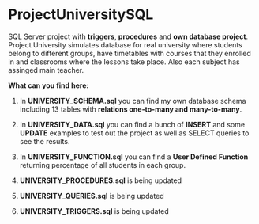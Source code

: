 # ProjectUniversitySQL
SQL Server project with **triggers**, **procedures** and **own database project**. Project University simulates database for real university where students belong to different groups, have timetables with courses that they enrolled in and classrooms where the lessons take place. Also each subject has assinged main teacher.

**What can you find here:**
1) In **UNIVERSITY_SCHEMA.sql** you can find my own database schema including 13 tables with **relations one-to-many and many-to-many**.
2) In **UNIVERSITY_DATA.sql** you can find a bunch of **INSERT** and some **UPDATE** examples to test out the project as well as SELECT queries to see the results.
3) In **UNIVERSITY_FUNCTION.sql** you can find a **User Defined Function** returning percentage of all students in each group.

4) **UNIVERSITY_PROCEDURES.sql** is being updated
5) **UNIVERSITY_QUERIES.sql** is being updated
6) **UNIVERSITY_TRIGGERS.sql** is being updated
